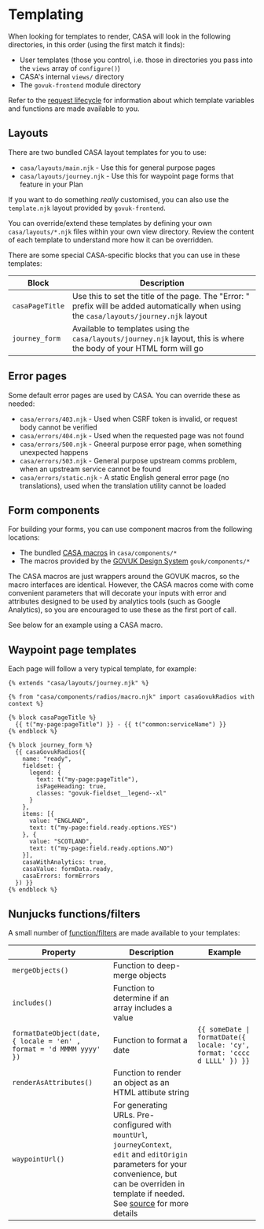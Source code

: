 # Templating

When looking for templates to render, CASA will look in the following directories, in this order (using the first match it finds):

* User templates (those you control, i.e. those in directories you pass into the `views` array of `configure()`)
* CASA's internal `views/` directory
* The `govuk-frontend` module directory

Refer to the [request lifecycle](request-lifecycle.md) for information about which template variables and functions are made available to you.


## Layouts

There are two bundled CASA layout templates for you to use:

* `casa/layouts/main.njk` - Use this for general purpose pages
* `casa/layouts/journey.njk` - Use this for waypoint page forms that feature in your Plan

If you want to do something _really_ customised, you can also use the `template.njk` layout provided by `govuk-frontend`.

You can override/extend these templates by defining your own `casa/layouts/*.njk` files within your own view directory. Review the content of each template to understand more how it can be overridden.

There are some special CASA-specific blocks that you can use in these templates:

| Block | Description |
|-------|-------------|
| `casaPageTitle` | Use this to set the title of the page. The "Error: " prefix will be added automatically when using the `casa/layouts/journey.njk` layout |
| `journey_form` | Available to templates using the `casa/layouts/journey.njk` layout, this is where the body of your HTML form will go |


## Error pages

Some default error pages are used by CASA. You can override these as needed:

* `casa/errors/403.njk` - Used when CSRF token is invalid, or request body cannot be verified
* `casa/errors/404.njk` - Used when the requested page was not found
* `casa/errors/500.njk` - Gneeral purpose error page, when something unexpected happens
* `casa/errors/503.njk` - General purpose upstream comms problem, when an upstream service cannot be found
* `casa/errors/static.njk` - A static English general error page (no translations), used when the translation utility cannot be loaded


## Form components

For building your forms, you can use component macros from the following locations:

* The bundled [CASA macros](../views/casa/components/) in `casa/components/*`
* The macros provided by the [GOVUK Design System](https://design-system.service.gov.uk/components) `gouk/components/*`

The CASA macros are just wrappers around the GOVUK macros, so the macro interfaces are identical. However, the CASA macros come with come convenient parameters that will decorate your inputs with error and attributes designed to be used by analytics tools (such as Google Analytics), so you are encouraged to use these as the first port of call.

See below for an example using a CASA macro.


## Waypoint page templates

Each page will follow a very typical template, for example:

```jinja
{% extends "casa/layouts/journey.njk" %}

{% from "casa/components/radios/macro.njk" import casaGovukRadios with context %}

{% block casaPageTitle %}
  {{ t("my-page:pageTitle") }} - {{ t("common:serviceName") }}
{% endblock %}

{% block journey_form %}
  {{ casaGovukRadios({
    name: "ready",
    fieldset: {
      legend: {
        text: t("my-page:pageTitle"),
        isPageHeading: true,
        classes: "govuk-fieldset__legend--xl"
      }
    },
    items: [{
      value: "ENGLAND",
      text: t("my-page:field.ready.options.YES")
    }, {
      value: "SCOTLAND",
      text: t("my-page:field.ready.options.NO")
    }],
    casaWithAnalytics: true,
    casaValue: formData.ready,
    casaErrors: formErrors
  }) }}
{% endblock %}
```


## Nunjucks functions/filters

A small number of [function/filters](../src/lib/nunjucks-filters.js) are made available to your templates:

| Property | Description | Example |
|----------|-------------|---------|
| `mergeObjects()` | Function to deep-merge objects | |
| `includes()` | Function to determine if an array includes a value | |
| `formatDateObject(date, { locale = 'en' , format = 'd MMMM yyyy' })` | Function to format a date | `{{ someDate \| formatDate({ locale: 'cy', format: 'cccc d LLLL' }) }}` |
| `renderAsAttributes()` | Function to render an object as an HTML attibute string | |
| `waypointUrl()` | For generating URLs. Pre-configured with `mountUrl`, `journeyContext`, `edit` and `editOrigin` parameters for your convenience, but can be overriden in template if needed. See [source](../src/lib/waypoint-url.js) for more details | |
